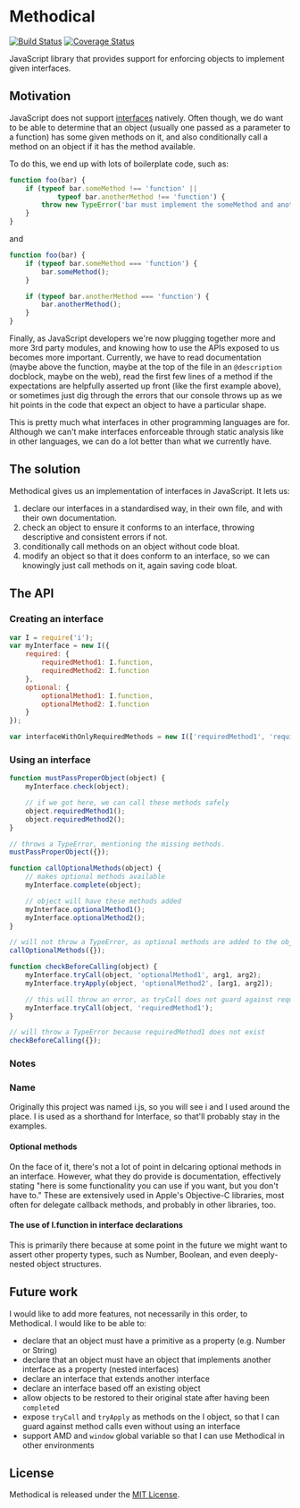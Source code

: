 Methodical
=====
[![Build Status](https://travis-ci.org/tomhicks/methodical.png?branch=master)](https://travis-ci.org/tomhicks/methodical) [![Coverage Status](https://coveralls.io/repos/tomhicks/methodical/badge.png?branch=master)](https://coveralls.io/r/tomhicks/methodical?branch=master)

JavaScript library that provides support for enforcing objects to implement given interfaces.

## Motivation

JavaScript does not support <a href="http://en.wikipedia.org/wiki/Interface_(computing)">interfaces</a> natively. Often though, we do want to be able to determine that an object (usually one passed as a parameter to a function) has some given methods on it, and also conditionally call a method on an object if it has the method available.

To do this, we end up with lots of boilerplate code, such as:

```javascript
function foo(bar) {
    if (typeof bar.someMethod !== 'function' ||
            typeof bar.anotherMethod !== 'function') {
        throw new TypeError('bar must implement the someMethod and anotherMethod methods.');
    }
}
```

and

```javascript
function foo(bar) {
    if (typeof bar.someMethod === 'function') {
        bar.someMethod();
    }

    if (typeof bar.anotherMethod === 'function') {
        bar.anotherMethod();
    }
}
```

Finally, as JavaScript developers we're now plugging together more and more 3rd party modules, and knowing how to use the APIs exposed to us becomes more important. Currently, we have to read documentation (maybe above the function, maybe at the top of the file in an ```@description``` docblock, maybe on the web), read the first few lines of a method if the expectations are helpfully asserted up front (like the first example above), or sometimes just dig through the errors that our console throws up as we hit points in the code that expect an object to have a particular shape.

This is pretty much what interfaces in other programming languages are for. Although we can't make interfaces enforceable through static analysis like in other languages, we can do a lot better than what we currently have.

## The solution

Methodical gives us an implementation of interfaces in JavaScript. It lets us:

1. declare our interfaces in a standardised way, in their own file, and with their own documentation.
2. check an object to ensure it conforms to an interface, throwing descriptive and consistent errors if not.
3. conditionally call methods on an object without code bloat.
4. modify an object so that it does conform to an interface, so we can knowingly just call methods on it, again saving code bloat.

## The API

### Creating an interface

```javascript
var I = require('i');
var myInterface = new I({
    required: {
        requiredMethod1: I.function,
        requiredMethod2: I.function
    },
    optional: {
        optionalMethod1: I.function,
        optionalMethod2: I.function
    }
});

var interfaceWithOnlyRequiredMethods = new I(['requiredMethod1', 'requiredMethod2']);
```

### Using an interface

```javascript    
function mustPassProperObject(object) {
    myInterface.check(object);

    // if we got here, we can call these methods safely
    object.requiredMethod1();
    object.requiredMethod2();
}

// throws a TypeError, mentioning the missing methods.
mustPassProperObject({});

function callOptionalMethods(object) {
    // makes optional methods available
    myInterface.complete(object);

    // object will have these methods added
    myInterface.optionalMethod1();
    myInterface.optionalMethod2();
}

// will not throw a TypeError, as optional methods are added to the object
callOptionalMethods({});

function checkBeforeCalling(object) {
    myInterface.tryCall(object, 'optionalMethod1', arg1, arg2);
    myInterface.tryApply(object, 'optionalMethod2', [arg1, arg2]);

    // this will throw an error, as tryCall does not guard against required method calls
    myInterface.tryCall(object, 'requiredMethod1');
}

// will throw a TypeError because requiredMethod1 does not exist
checkBeforeCalling({});
```

### Notes

### Name

Originally this project was named i.js, so you will see i and I used around the place. I is used as a shorthand for Interface, so that'll probably stay in the examples.

#### Optional methods

On the face of it, there's not a lot of point in delcaring optional methods in an interface. However, what they do provide is documentation, effectively stating "here is some functionality you can use if you want, but you don't have to." These are extensively used in Apple's Objective-C libraries, most often for delegate callback methods, and probably in other libraries, too.

#### The use of I.function in interface declarations

This is primarily there because at some point in the future we might want to assert other property types, such as Number, Boolean, and even deeply-nested object structures.

## Future work

I would like to add more features, not necessarily in this order, to Methodical. I would like to be able to:

- declare that an object must have a primitive as a property (e.g. Number or String)
- declare that an object must have an object that implements another interface as a property (nested interfaces)
- declare an interface that extends another interface
- declare an interface based off an existing object
- allow objects to be restored to their original state after having been ```complete```d
- expose ```tryCall``` and ```tryApply``` as methods on the I object, so that I can guard against method calls even without using an interface
- support AMD and ```window``` global variable so that I can use Methodical in other environments

## License

Methodical is released under the [MIT License](http://www.opensource.org/licenses/MIT).